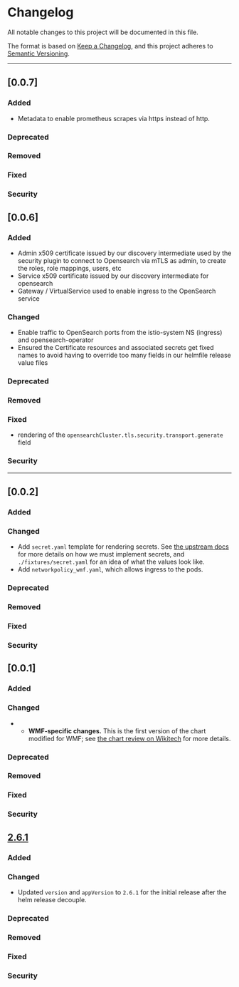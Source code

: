# Changelog
All notable changes to this project will be documented in this file.

The format is based on [Keep a Changelog](https://keepachangelog.com/en/1.0.0/),
and this project adheres to [Semantic Versioning](https://semver.org/spec/v2.0.0.html).

---

## [0.0.7]
### Added
  - Metadata to enable prometheus scrapes via https instead of http.
### Deprecated
### Removed
### Fixed
### Security

## [0.0.6]
### Added
- Admin x509 certificate issued by our discovery intermediate used by the security plugin to connect to Opensearch via mTLS as admin, to create the roles, role mappings, users, etc
- Service x509 certificate issued by our discovery intermediate for opensearch
- Gateway / VirtualService used to enable ingress to the OpenSearch service
### Changed
- Enable traffic to OpenSearch ports from the istio-system NS (ingress) and opensearch-operator
- Ensured the Certificate resources and associated secrets get fixed names to avoid having to override too many fields in our helmfile release value files
### Deprecated
### Removed
### Fixed
- rendering of the `opensearchCluster.tls.security.transport.generate` field
### Security
---

## [0.0.2]
### Added
### Changed
- Add `secret.yaml` template for rendering secrets. See [the upstream docs](https://github.com/opensearch-project/opensearch-k8s-operator/blob/v2.7.0/docs/userguide/main.md#securityconfig) for more details on how we must implement secrets, and `./fixtures/secret.yaml` for an idea of what the values look like.
- Add `networkpolicy_wmf.yaml`, which allows ingress to the pods.
### Deprecated
### Removed
### Fixed
### Security

## [0.0.1]
### Added
### Changed
- - **WMF-specific changes.** This is the first version of the chart modified for WMF; see
[the chart review on Wikitech](https://wikitech.wikimedia.org/wiki/Helm/Upstream_Charts/opensearch-operator) for more details.
### Deprecated
### Removed
### Fixed
### Security

## [2.6.1]
### Added
### Changed
- Updated `version` and `appVersion` to `2.6.1` for the initial release after the helm release decouple.
### Deprecated
### Removed
### Fixed
### Security

[Unreleased]: https://github.com/opensearch-project/opensearch-k8s-operator/compare/opensearch-operator-2.6.1...HEAD
[2.6.1]: https://github.com/opensearch-project/opensearch-k8s-operator/compare/opensearch-operator-2.6.0...opensearch-operator-2.6.1
